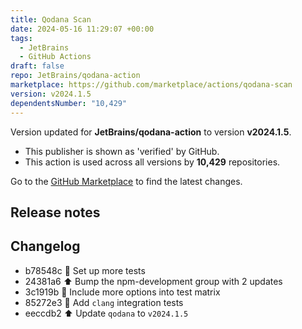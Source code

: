 ```yaml
---
title: Qodana Scan
date: 2024-05-16 11:29:07 +00:00
tags:
  - JetBrains
  - GitHub Actions
draft: false
repo: JetBrains/qodana-action
marketplace: https://github.com/marketplace/actions/qodana-scan
version: v2024.1.5
dependentsNumber: "10,429"
---
```



Version updated for **JetBrains/qodana-action** to version **v2024.1.5**.
- This publisher is shown as 'verified' by GitHub.
- This action is used across all versions by **10,429** repositories.

Go to the [GitHub Marketplace](https://github.com/marketplace/actions/qodana-scan) to find the latest changes.

## Release notes

## Changelog
* b78548c :bricks: Set up more tests
* 24381a6 :arrow_up: Bump the npm-development group with 2 updates
* 3c1919b :bricks: Include more options into test matrix
* 85272e3 :bricks: Add `clang` integration tests
* eeccdb2 :arrow_up: Update `qodana` to `v2024.1.5`


